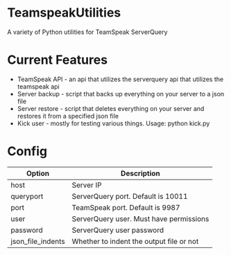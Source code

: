 # TeamspeakUtilities
A variety of Python utilities for TeamSpeak ServerQuery

# Current Features
- TeamSpeak API - an api that utilizes the serverquery api that utilizes the teamspeak api
- Server backup - script that backs up everything on your server to a json file
- Server restore - script that deletes everything on your server and restores it from a specified json file
- Kick user - mostly for testing various things. Usage: python kick.py <username>

# Config
|Option|Description|
|---|---|
|host|Server IP|
|queryport|ServerQuery port. Default is 10011|
|port|TeamSpeak port. Default is 9987|
|user|ServerQuery user. Must have permissions|
|password|ServerQuery user password|
|json_file_indents|Whether to indent the output file or not|

